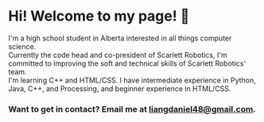 # Hi! Welcome to my page! 👋
I'm a high school student in Alberta interested in all things computer science.  
Currently the code head and co-president of Scarlett Robotics, I'm committed to improving the soft and technical skills of Scarlett Robotics' team.  
I'm learning C++ and HTML/CSS. I have intermediate experience in Python, Java, C++, and Processing, and beginner experience in HTML/CSS.
### Want to get in contact? Email me at liangdaniel48@gmail.com.

<!---
someone2060/someone2060 is a ✨ special ✨ repository because its `README.md` (this file) appears on your GitHub profile.
You can click the Preview link to take a look at your changes.
--->
